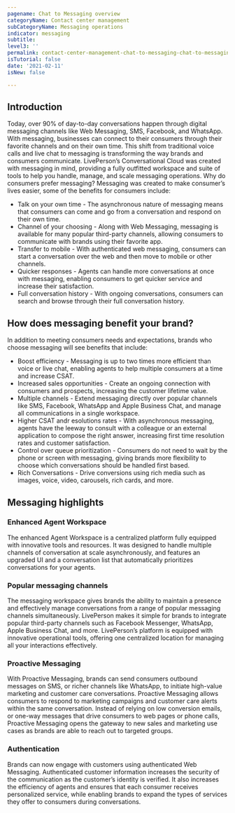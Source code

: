 ```yaml
---
pagename: Chat to Messaging overview
categoryName: Contact center management
subCategoryName: Messaging operations
indicator: messaging
subtitle:
level3: ''
permalink: contact-center-management-chat-to-messaging-chat-to-messaging-overview.html
isTutorial: false
date: '2021-02-11'
isNew: false

---
```


## Introduction
Today, over 90% of day-to-day conversations happen through digital messaging channels like Web Messaging, SMS, Facebook, and WhatsApp. With messaging, businesses can connect to their consumers through their favorite channels and on their own time. This shift from traditional voice calls and live chat to messaging is transforming the way brands and consumers communicate. LivePerson’s Conversational Cloud was created with messaging in mind, providing a fully outfitted workspace and suite of tools to help you handle, manage, and scale messaging operations. 
Why do consumers prefer messaging?
Messaging was created to make consumer’s lives easier, some of the benefits for consumers include: 

* Talk on your own time - The asynchronous nature of messaging means that consumers can come and go from a conversation and respond on their own time. 
* Channel of your choosing - Along with Web Messaging, messaging is available for many popular third-party channels, allowing consumers to communicate with brands using their favorite app.
* Transfer to mobile - With authenticated web messaging, consumers can start a conversation over the web and then move to mobile or other channels. 
* Quicker responses - Agents can handle more conversations at once with messaging, enabling consumers to get quicker service and increase their satisfaction. 
* Full conversation history - With ongoing conversations, consumers can search and browse through their full conversation history. 

## How does messaging benefit your brand?
In addition to meeting consumers needs and expectations, brands who choose messaging will see benefits that include:
* Boost efficiency - Messaging is up to two times more efficient than voice or live chat, enabling agents to help multiple consumers at a time and increase CSAT. 
* Increased sales opportunities - Create an ongoing connection with consumers and prospects, increasing the customer lifetime value.
* Multiple channels - Extend messaging directly over popular channels like SMS, Facebook, WhatsApp and Apple Business Chat, and manage all communications in a single workspace.
* Higher CSAT andr esolutions rates - With asynchronous messaging, agents have the leeway to consult with a colleague or an external application to compose the right answer, increasing first time resolution rates and customer satisfaction.
* Control over queue prioritization - Consumers do not need to wait by the phone or screen with messaging, giving brands more flexibility to choose which conversations should be handled first based.
* Rich Conversations - Drive conversions using rich media such as images, voice, video, carousels, rich cards, and more.

## Messaging highlights 

### Enhanced Agent Workspace 
The enhanced Agent Workspace is a centralized platform fully equipped with innovative tools and resources. It was designed to handle multiple channels of conversation at scale asynchronously, and features an upgraded UI and a conversation list that automatically prioritizes conversations for your agents.

### Popular messaging channels 
The messaging workspace gives brands the ability to maintain a presence and effectively manage conversations from a range of popular messaging channels simultaneously. LivePerson makes it simple for brands to integrate popular third-party channels such as Facebook Messenger, WhatsApp, Apple Business Chat, and more. LivePerson’s platform is equipped with innovative operational tools, offering one centralized location for managing all your interactions effectively.

### Proactive Messaging
With Proactive Messaging, brands can send consumers outbound messages on SMS, or richer channels like WhatsApp, to initiate high-value marketing and customer care conversations. Proactive Messaging allows consumers to respond to marketing campaigns and customer care alerts within the same conversation. Instead of relying on low conversion emails, or one-way messages that drive consumers to web pages or phone calls, Proactive Messaging opens the gateway to new sales and marketing use cases as brands are able to reach out to targeted groups. 

### Authentication
Brands can now engage with customers using authenticated Web Messaging. Authenticated customer information increases the security of the communication as the customer’s identity is verified. It also increases the efficiency of agents and ensures that each consumer receives personalized service, while enabling brands to expand the types of services they offer to consumers during conversations. 
